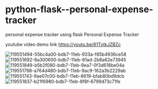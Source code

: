 # python-flask--personal-expense-tracker
personal expense tracker using flask
Personal Expense Tracker

youtube video demo link https://youtu.be/61TvtkJZBZc

![119551494-55bc4a00-bdb7-11eb-933a-f85b4936ce58](https://github.com/user-attachments/assets/4991cd08-8102-4d3e-b0df-058d9b50aee5)
![119551692-8a300600-bdb7-11eb-91ad-2b8a62e73945](https://github.com/user-attachments/assets/837c707c-13a5-4463-9c42-1ce24e86487d)
![119551849-b5b2f080-bdb7-11eb-9ea7-0f3d618be04a](https://github.com/user-attachments/assets/2aa7278e-2141-49f5-ba8e-0bee4c675297)
![119551798-a764d480-bdb7-11eb-9ac9-162a3b2229ab](https://github.com/user-attachments/assets/508f45b9-e9e6-4dc4-9643-452173590615)
![119551743-9ae07c00-bdb7-11eb-8619-bfab80bd9dcb](https://github.com/user-attachments/assets/a19e0b9c-75e9-456c-938a-71bb824f66c6)
![119551837-b21f6980-bdb7-11eb-8f8f-6799d73c71fe](https://github.com/user-attachments/assets/fa8aa355-1eed-4365-aa6e-11b2a0205e57)
